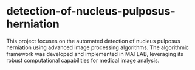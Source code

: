 # detection-of-nucleus-pulposus-herniation
This project focuses on the automated detection of nucleus pulposus herniation using advanced image processing algorithms. The algorithmic framework was developed and implemented in MATLAB, leveraging its robust computational capabilities for medical image analysis.

